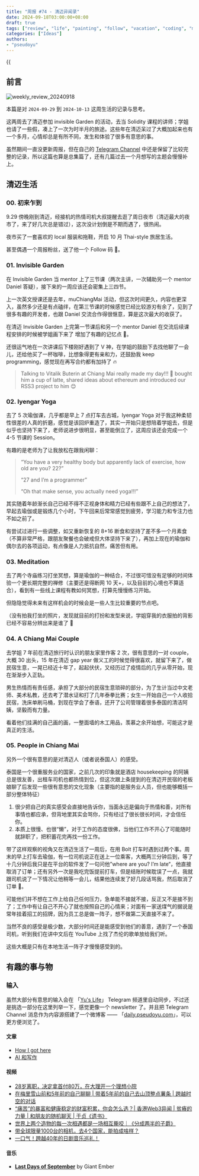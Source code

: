 ```yaml
---
title: "周报 #74 - 清迈异闻录"
date: 2024-09-18T03:00:00+08:00
draft: true
tags: ["review", "life", "painting", "follow", "vacation", "coding", "movie"]
categories: ["Ideas"]
authors:
- "pseudoyu"
---
```


{{<audio src="audios/photograph.mp3" caption="《Photograph - Ed Sheeran》" >}}

## 前言

![weekly_review_20240918](https://image.pseudoyu.com/images/weekly_review_20240918.png)

本篇是对 `2024-09-29` 到 `2024-10-13` 这周生活的记录与思考。

这两周去了清迈参加 invisible Garden 的活动，去当 Solidity 课程的讲师；学姐也请了一些假，凑上了一次为时半月的旅途。这些年在清迈呆过了大概加起来也有一个多月，心情却总是有所不同，发生和体验了很多有意思的事。

虽然期间一直没更新周报，但在自己的 [Telegram Channel](https://t.me/pseudoyulife) 中还是保留了比较完整的记录，所以这篇也算是总集篇了，还有几篇过去一个月想写的主题会慢慢补上。

## 清迈生活

### 00. 初来乍到

9.29 傍晚刚到清迈，经接机的热情司机大叔提醒去逛了周日夜市（清迈最大的夜市了，来了好几次总是错过），这次没计划倒是不期而遇了，很热闹。

夜市买了一套喜欢的 local 服装和拖鞋，开启 10 月 Thai-style 旅居生活。

甚至偶遇一个周报粉丝，送了他一个 Follow 码 🤣。

### 01. Invisible Garden

在 Invisible Garden 当 mentor 上了三节课（两次主讲，一次辅助另一个 mentor Daniel 答疑），接下来的一周应该还会密集上三四节。

上一次英文授课还是去年，muChiangMai 活动，但这次时间更久，内容也更深入，虽然多少还是有点磕绊，在第三节课的时候感觉已经比较游刃有余了，见到了很多有趣的开发者，也跟 Daniel 交流合作得很惬意，算是这次最大的收获了。

在清迈 Invisible Garden 上完第一节课后和另一个 mentor Daniel 在交流后续课程安排的时候被学姐画下来了 增加了有趣的记忆点 🥰。

还很运气地在一次讲课后下楼刚好遇到了 V 神，在学姐的鼓励下去找他聊了一会儿，还给他买了一杯咖啡，比想象得更有亲和力，还鼓励我 keep programming，感觉现在再写合约都有加持了 🔥

> Talking to Vitalik Buterin at Chiang Mai really made my day!!! 🥹 bought him a cup of latte, shared ideas about ethereum and introduced our RSS3 project to him 😊

### 02. Iyengar Yoga

去了 5 次瑜伽课，几乎都是早上 7 点打车去古城，Iyengar Yoga 对于我这种柔韧性很差的人真的折磨，感觉是该回炉重造了，其实一开始只是想陪着学姐去，但是似乎也坚持下来了，老师说进步很明显，甚至能倒立了，这周应该还会完成一个 4-5 节课的 Session。

有趣的是老师为了让我放松在跟我闲聊：

> “You have a very healthy body but apparently lack of exercise, how old are you? 22?”
>
> “27 and I’m a programmer”
>
> “Oh that make sense, you actually need yoga!!!”

其实随着年龄渐长自己已经不得不正视身体和精力已经有些跟不上自己的想法了，早起去瑜伽或是锻炼几个小时，下午回来后常常感觉到疲劳，学习能力和专注力也不如之前了。

有尝试过进行一些调整，如又重新恢复的 8+16 断食和坚持了差不多一个月素食（不算非常严格，跟朋友聚餐也会破戒但大体坚持下来了），再加上现在的瑜伽和偶尔去的各项运动，有点像是人力抵抗自然，痛苦但有用。

### 03. Meditation

去了两个寺庙练习打坐冥想，算是瑜伽的一种结合，不过很可惜没有足够的时间体验一个更长期完整的禅修（主要还是得断网 10 天+，以及目前的心境也不算适合），看到有一些线上课程有教如何冥想，打算先慢慢练习开始。

但隐隐觉得未来有这样机会的时候会是一些人生比较重要的节点吧。

（没有拍我打坐的照片，发现就目前的打扮和发型来说，学姐穿我的衣服拍的背影已经不容易分辨出来是谁了 🤣

### 04. A Chiang Mai Couple

去学姐 7 年前在清迈旅行时认识的朋友家里作客 2 次，很有意思的一对 couple，大概 30 出头，15 年在清迈 gap year 做义工的时候觉得很喜欢，就留下来了，做民宿生意，一晃已经近十年了，起起伏伏，又经历过了疫情后的几乎从零开始，现在渐渐步入正轨。

男生热情而有责任感，承担了大部分的民宿生意琐碎的部分，为了生计当过中文老师、美术私教，还去考了潜水证和打了几年泰拳比赛；女生一开始自己一个人收拾民宿，洗床单刷马桶，到现在学会了泰语，还开了公司管理着很多泰国的清洁阿姨，坚毅而有力量。

看着他们挂满的自己画的画，一整面墙的木工用品，羡慕之余开始想，可能这才是真正的生活。

### 05. People in Chiang Mai

另外一个很有意思的是对清迈人（或者说泰国人）的感受。

泰国是一个很重服务业的国家，之前几次的印象就是酒店 housekeeping 的阿姨总是很友善，出租车司机也都热情到位，但这次跟上条提到的在清迈开民宿的老板娘聊了后发现一些很有意思的文化现象（主要指的是服务业人员，但也能够概括一部分整体特征）

1. 很少把自己的真实感受会直接地告诉你，当面永远是偏向于热情和善，对所有事情也都应承，但背地里其实会骂你，只有经过了很长很长时间，才会信任你。
2. 本质上很慢、也很“懒”，对于工作的态度很佛，当他们工作不开心了可能随时就辞职了，把积蓄花完再找一份工作。

带了这样观察的视角又在清迈生活了一周后，在用 Bolt 打车时遇到过两个事。周末的早上打车去瑜伽，有一位司机说正在送上一位乘客，大概两三分钟后到，等了十几分钟后我只是在平台的软件发了一句问他”where are you? I’m late“，他直接取消了订单；还有另外一次是我吃完饭提前打车，但是结账时候耽误了一点，我就跟司机说了一下情况让他稍等一会儿，结果他连续发了好几段话骂我，然后取消了订单 🤡。

可能他们并不想在工作上给自己任何压力，急单能不接就不接，反正又不是接不到了；工作中有让自己不开心了就也按照自己的心情来；对面有一家送煤气的据说是常年挂着招工的招牌，因为员工总是做一阵子，想不做第二天直接不来了。

当然不良的感受是极少数，大部分时间还是能感受到他们的善意，遇到了一个泰国司机，听到我们在讲中文后在 YouTube 上找了杰伦的歌单放给我们听。

这些大概是只有在本地生活一阵子才慢慢感受到的。

## 有趣的事与物

### 输入

虽然大部分有意思的输入会在 「[Yu's Life](https://t.me/pseudoyulife)」 Telegram 频道里自动同步，不过还是挑选一部分在这里列举一下，感觉更像一个 newsletter 了。并且把 Telegram Channel 消息作为内容源搭建了一个微博客 —— 「[daily.pseudoyu.com](https://daily.pseudoyu.com/)」，可以更方便浏览了。

#### 文章

- [How I got here](https://pthorpe92.dev/intro/my-story/)
- [AI 和写作](https://lutaonan.com/blog/ai-writing/)

#### 视频

- [28岁离职，决定拿首付80万，在大理开一个理想小院](https://www.bilibili.com/video/BV1mFxFePEmW)
- [在梅里雪山前和5年前的自己聊聊 | 带着5年前的自己去山顶整点薯条 | 跨越时空的对话](https://www.bilibili.com/video/BV1E94PeqENL)
- [“痛苦”的暴富和健康稳定的财富积累，你会怎么选？| 香港Web3异闻 | 贫瘠的力量 | 和朋友的随机聊天 | 于贞《遗书》](https://www.bilibili.com/video/BV1z62WYdE7x)
- [世界上两个造物的每一次相遇都是一场相互撕咬｜《分成两半的子爵》](https://www.bilibili.com/video/BV1cH2VYFEwQ)
- [带全球限量1000台的相机，去4个国家，能拍成啥样？](https://www.bilibili.com/video/BV1AU12YdEzm)
- [一口气！跨越40年的日剧音乐巡礼！](https://www.bilibili.com/video/BV1f82SYbE8T)

#### 音乐

- [**Last Days of September**](https://open.spotify.com/track/0tlHETFHJZe9OUeVBB0QO8) by Giant Ember

